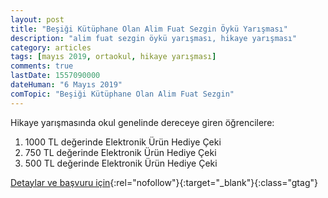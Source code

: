 ```yaml
---
layout: post
title: "Beşiği Kütüphane Olan Alim Fuat Sezgin Öykü Yarışması"
description: "alim fuat sezgin öykü yarışması, hikaye yarışması"
category: articles
tags: [mayıs 2019, ortaokul, hikaye yarışması]
comments: true
lastDate: 1557090000
dateHuman: "6 Mayıs 2019"
comTopic: "Beşiği Kütüphane Olan Alim Fuat Sezgin"
---
```


Hikaye yarışmasında okul genelinde dereceye giren öğrencilere:
1. 1000 TL değerinde Elektronik Ürün Hediye Çeki
2. 750 TL değerinde Elektronik Ürün Hediye Çeki
3. 500 TL değerinde Elektronik Ürün Hediye Çeki

[Detaylar ve başvuru için](http://yegitek.meb.gov.tr/www/861-oyku-yarismasi-ozel-nun-ortaokulu-mudurlugu/icerik/2719?utm_source=edebiyatyarismalari.com&utm_medium=affiliate&utm_campaign=cpc){:rel="nofollow"}{:target="_blank"}{:class="gtag"}
